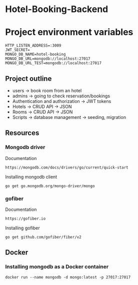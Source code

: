 # Hotel-Booking-Backend
# Project environment variables
```
HTTP_LISTEN_ADDRESS=:3009
JWT_SECRET=
MONGO_DB_NAME=hotel-booking
MONGO_DB_URL=mongodb://localhost:27017
MONGO_DB_URL_TEST=mongodb://localhost:27017
```

## Project outline
- users -> book room from an hotel
- admins -> going to check reservation/bookings
- Authentication and authorization -> JWT tokens
- Hotels -> CRUD API -> JSON
- Rooms -> CRUD API -> JSON
- Scripts -> database management -> seeding, migration

## Resources
### Mongodb driver
Documentation
```
https://mongodb.com/docs/drivers/go/current/quick-start
```

Installing mongodb client
```
go get go.mongodb.org/mongo-driver/mongo
```

### gofiber
Documentation
```
https://gofiber.io
```

Installing gofiber
```
go get github.com/gofiber/fiber/v2
```

## Docker
### Installing mongodb as a Docker container
```
docker run --name mongodb -d mongo:latest -p 27017:27017
